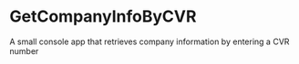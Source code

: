 # GetCompanyInfoByCVR
A small console app that retrieves company information by entering a CVR number
